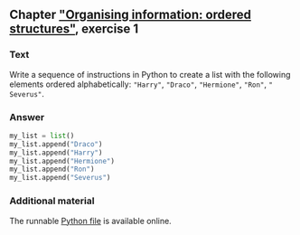## Chapter ["Organising information: ordered structures"](https://comp-think.github.io/book/05.pdf), exercise 1

### Text
Write a sequence of instructions in Python to create a list with the following elements ordered alphabetically: `"​Harry"`​, `"​Draco"`​, `"​Hermione"`​, `​"​Ron"`​, `"​Severus"`​.

### Answer
```python
my_list = list()
my_list.append("Draco")
my_list.append("Harry")
my_list.append("Hermione")
my_list.append("Ron")
my_list.append("Severus")
```

### Additional material
The runnable [Python file](exercise-1.py) is available online.